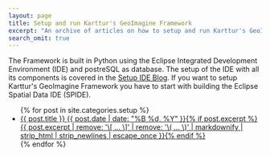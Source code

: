 ```yaml
---
layout: page
title: Setup and run Karttur's GeoImagine Framework
excerpt: "An archive of articles on how to setup and run Karttur's GeoImagine Framework."
search_omit: true
---
```


The Framework is built in Python using the Eclipse Integrated Development Environment (IDE) and postreSQL as database. The setup of the IDE with all its components is covered in the [Setup IDE Blog](https://karttur.github.io/setup-ide/). If you want to setup Karttur's GeoImagine Framework you have to start with building the Eclipse Spatial Data IDE (SPIDE).

<ul class="post-list">
{% for post in site.categories.setup %}
  <li><article><a href="{{ site.url }}{{ post.url }}">{{ post.title }} <span class="entry-date"><time datetime="{{ post.date | date_to_xmlschema }}">{{ post.date | date: "%B %d, %Y" }}</time></span>{% if post.excerpt %} <span class="excerpt">{{ post.excerpt | remove: '\[ ... \]' | remove: '\( ... \)' | markdownify | strip_html | strip_newlines | escape_once }}</span>{% endif %}</a></article></li>
{% endfor %}
</ul>
